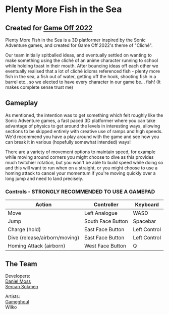 # Plenty More Fish in the Sea

## Created for <a href="https://itch.io/jam/game-off-2022">Game Off 2022</a>
Plenty More Fish in the Sea is a 3D platformer inspired by the Sonic Adventure games, and created for Game Off 2022's theme of "Cliché".

Our team initially spitballed ideas, and eventually settled on wanting to make something using the cliché of an anime character running to school while holding toast in their mouth. After bouncing ideas off each other we eventually realised that a lot of cliché idioms referenced fish - plenty more fish in the sea, a fish out of water, getting off the hook, shooting fish in a barrel etc., so we elected to have every character in our game be... fish! (It makes complete sense trust me)

## Gameplay
As mentioned, the intention was to get something which felt roughly like the Sonic Adventure games, a fast paced 3D platformer where you can take advantage of physics to get around the levels in interesting ways, allowing sections to be skipped entirely with creative use of ramps and high speeds. We'd recommend you have a play around with the game and see how you can break it in various (hopefully somewhat intended) ways!

There are a variety of movement options to maintain speed, for example while moving around corners you might choose to dive as this provides much twitchier rotation, but you won't be able to build speed while doing so and this will want to run when on a straight, or you might choose to use a homing attack to cancel your momentum if you're moving quickly over a long jump and need to land precisely.

### Controls - STRONGLY RECOMMENDED TO USE A GAMEPAD
| Action | Controller | Keyboard | 
| ----------- | ----------- | ----------- |
| Move | Left Analogue | WASD |
| Jump | South Face Button | Spacebar |
| Charge (hold)   | East Face Button | Left Control |
| Dive (release/airborn/moving) | East Face Button | Left Control |
| Homing Attack (airborn) | West Face Button | Q |


## The Team
Developers: <br>
<a href="https://github.com/DanMossDev">Daniel Moss</a> <br>
<a href="https://github.com/sbb12">Sercan Sokmen</a> <br>

Artists: <br>
<a href="https://github.com/Gameghoul">Gameghoul</a> <br>
Wilko <br>